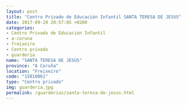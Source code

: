 ```yaml
---
layout: post
title: "Centro Privado de Educación Infantil SANTA TERESA DE JESUS"
date: 2017-09-20 20:57:05 +0200
categories:
- Centro Privado de Educación Infantil
- a-coruna
- freixeiro
- Centro privado
- guarderia
name: "SANTA TERESA DE JESUS"
province: "A Coruña"
location: "Freixeiro"
code: "15010061"
type: "Centro privado"
img: guarderia.jpg
permalink: /guarderias/santa-teresa-de-jesus.html
---
```

